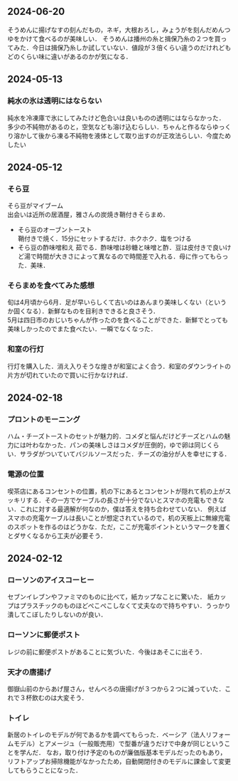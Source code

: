 
## 2024-06-20
そうめんに揚げなすの刻んだもの，ネギ，大根おろし，みょうがを刻んだめんつゆをかけて食べるのが美味しい．
そうめんは播州の糸と揖保乃糸の２つを買ってみた．今日は揖保乃糸しか試していない．値段が３倍くらい違うのだけれどもどのくらい味に違いがあるのかが気になる．



## 2024-05-13
### 純水の氷は透明にはならない
純水を冷凍庫で氷にしてみたけど色合いは良いものの透明にはならなかった．  
多少の不純物があるのと，空気なども溶け込むらしい．ちゃんと作るならゆっくり溶かして後から凍る不純物を液体として取り出すのが正攻法らしい．今度ためしたい


## 2024-05-12
### そら豆
そら豆がマイブーム  
出会いは近所の居酒屋，雅さんの炭焼き鞘付きそらまめ．
- そら豆のオーブントースト  
鞘付きで焼く．15分にセットするだけ．ホクホク．塩をつける
- そら豆の酢味噌和え
茹でる．酢味噌は砂糖と味噌と酢．豆は皮付きで良いけど湯で時間が大きさによって異なるので時間差で入れる．母に作ってもらった．美味．  

### そらまめを食べてみた感想
旬は4月頃から6月．足が早いらしくて古いのはあんまり美味しくない（というか固くなる）．新鮮なものを目利きできると良さそう．  
5月は四日市のおじいちゃんが作ったのを食べることができた．新鮮でとっても美味しかったのでまた食べたい．一瞬でなくなった．  

### 和室の行灯  
行灯を購入した．消え入りそうな煌きが和室によく合う．和室のダウンライトの片方が切れていたので買いに行かなければ．  

## 2024-02-18
### プロントのモーニング
ハム・チーズトーストのセットが魅力的．コメダと悩んだけどチーズとハムの魅力には叶わなかった．パンの美味しさはコメダが圧倒的，ゆで卵は同じくらい．サラダがついていてバジルソースだった．チーズの油分が人を幸せにする．

### 電源の位置
喫茶店にあるコンセントの位置，机の下にあるとコンセントが隠れて机の上がスッキリする．その一方でケーブルの長さが十分でないとスマホの充電もできない．これに対する最適解が何なのか，僕は答えを持ち合わせていない．
例えばスマホの充電ケーブルは長いことが想定されているので，机の天板上に無線充電のスポットを作るのはどうかな．ただ，ここが充電ポイントというマークを置くとダサくなるから工夫が必要そう．


## 2024-02-12
### ローソンのアイスコーヒー
セブンイレブンやファミマのものに比べて，紙カップなことに驚いた．
紙カップはプラスチックのものほどぺこぺこしなくて丈夫なので持ちやすい．うっかり潰してこぼしたりしないのが良い．  

### ローソンに郵便ポスト
レジの前に郵便ポストがあることに気づいた．今後はあそこに出そう．

### 天才の唐揚げ
御嶽山前のからあげ屋さん，せんべろの唐揚げが３つから２つに減っていた．これで３杯飲むのは大変そう．

### トイレ
新居のトイレのモデルが何であるかを調べてもらった．ベーシア（法人リフォームモデル）とアメージュ（一般販売用）で型番が違うだけで中身が同じということを学んだ．
なお，取り付け予定のものが廉価版基本モデルだったのもあり，リフトアップお掃除機能がなかったため，自動開閉付きのモデルに課金して変更してもらうことになった．


